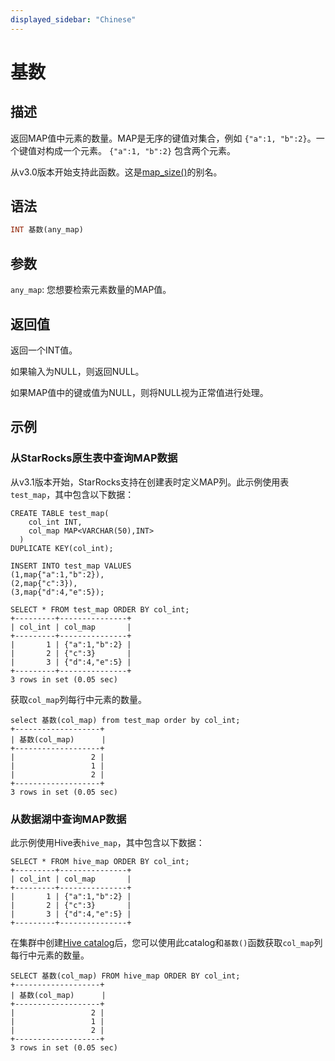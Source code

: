```yaml
---
displayed_sidebar: "Chinese"
---
```


# 基数

## 描述

返回MAP值中元素的数量。MAP是无序的键值对集合，例如 `{"a":1, "b":2}`。一个键值对构成一个元素。 `{"a":1, "b":2}` 包含两个元素。

从v3.0版本开始支持此函数。这是[map_size()](map_size.md)的别名。

## 语法

```Haskell
INT 基数(any_map)
```

## 参数

`any_map`: 您想要检索元素数量的MAP值。

## 返回值

返回一个INT值。

如果输入为NULL，则返回NULL。

如果MAP值中的键或值为NULL，则将NULL视为正常值进行处理。

## 示例

### 从StarRocks原生表中查询MAP数据

从v3.1版本开始，StarRocks支持在创建表时定义MAP列。此示例使用表`test_map`，其中包含以下数据：

```Plain
CREATE TABLE test_map(
    col_int INT,
    col_map MAP<VARCHAR(50),INT>
  )
DUPLICATE KEY(col_int);

INSERT INTO test_map VALUES
(1,map{"a":1,"b":2}),
(2,map{"c":3}),
(3,map{"d":4,"e":5});

SELECT * FROM test_map ORDER BY col_int;
+---------+---------------+
| col_int | col_map       |
+---------+---------------+
|       1 | {"a":1,"b":2} |
|       2 | {"c":3}       |
|       3 | {"d":4,"e":5} |
+---------+---------------+
3 rows in set (0.05 sec)
```

获取`col_map`列每行中元素的数量。

```Plaintext
select 基数(col_map) from test_map order by col_int;
+-------------------+
| 基数(col_map)      |
+-------------------+
|                 2 |
|                 1 |
|                 2 |
+-------------------+
3 rows in set (0.05 sec)
```

### 从数据湖中查询MAP数据

此示例使用Hive表`hive_map`，其中包含以下数据：

```Plaintext
SELECT * FROM hive_map ORDER BY col_int;
+---------+---------------+
| col_int | col_map       |
+---------+---------------+
|       1 | {"a":1,"b":2} |
|       2 | {"c":3}       |
|       3 | {"d":4,"e":5} |
+---------+---------------+
```

在集群中创建[Hive catalog](../../../data_source/catalog/hive_catalog.md#create-a-hive-catalog)后，您可以使用此catalog和`基数()`函数获取`col_map`列每行中元素的数量。

```Plaintext
SELECT 基数(col_map) FROM hive_map ORDER BY col_int;
+-------------------+
| 基数(col_map)      |
+-------------------+
|                 2 |
|                 1 |
|                 2 |
+-------------------+
3 rows in set (0.05 sec)
```